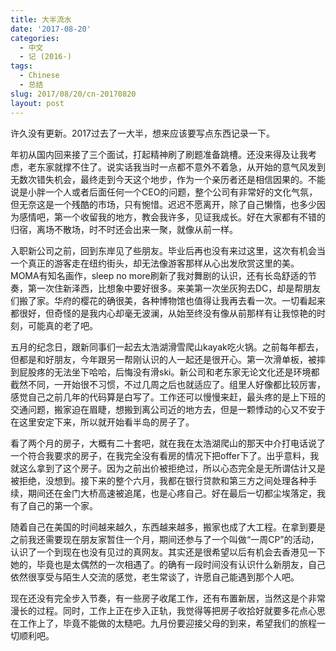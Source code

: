 ```yaml
---
title: 大半流水
date: '2017-08-20'
categories:
  - 中文
  - 记 (2016-)
tags:
  - Chinese
  - 总结
slug: 2017/08/20/cn-20170820
layout: post
---
```

许久没有更新。2017过去了一大半，想来应该要写点东西记录一下。

 年初从国内回来接了三个面试，打起精神刷了刷题准备跳槽。还没来得及让我考虑，老东家就撑不住了。说实话我当时一点都不意外不着急，从开始的意气风发到无数次错失机会，最终走到今天这个地步，作为一个亲历者还是相信因果的。不能说是小胖一个人或者后面任何一个CEO的问题，整个公司有非常好的文化气氛，但无奈这是一个残酷的市场，只有惋惜。迟迟不愿离开，除了自己懒惰，也多少因为感情吧，第一个收留我的地方，教会我许多，见证我成长。好在大家都有不错的归宿，离场不散场，时不时还会出来一聚，就像从前一样。

 入职新公司之前，回到东岸见了些朋友。毕业后再也没有来过这里，这次有机会当一个真正的游客走在纽约街头，却无法像游客那样从心出发欣赏这里的美。MOMA有知名画作，sleep no more刷新了我对舞剧的认识，还有长岛舒适的节奏，第一次住新泽西，比想象中要好很多。来美第一次坐灰狗去DC，却是帮朋友们搬了家。华府的樱花的确很美，各种博物馆也值得让我再去看一次。一切看起来都很好，但奇怪的是我内心却毫无波澜，从始至终没有像从前那样有让我惊艳的时刻，可能真的老了吧。

 五月的纪念日，跟新同事们一起去太浩湖滑雪爬山kayak吃火锅。之前每年都去，但都是和好朋友，今年跟另一帮刚认识的人一起还是很开心。第一次滑单板，被摔到屁股疼的无法坐下哈哈，后悔没有滑ski。新公司和老东家无论文化还是环境都截然不同，一开始很不习惯，不过几周之后也就适应了。组里人好像都比较厉害，感觉自己之前几年的代码算是白写了。工作还可以慢慢来赶，最头疼的是上下班的交通问题，搬家迫在眉睫，想搬到离公司近的地方去，但是一颗悸动的心又不安于在这里安定下来，所以就开始看半岛的房子了。

 看了两个月的房子，大概有二十套吧，就在我在太浩湖爬山的那天中介打电话说了一个符合我要求的房子，在我完全没有看房的情况下把offer下了。出乎意料，我就这么拿到了这个房子。因为之前出价被拒绝过，所以心态完全是无所谓估计又是被拒绝，没想到。接下来的整个六月，我都在银行贷款和第三方之间处理各种手续，期间还在金门大桥高速被追尾，也是心疼自己。好在最后一切都尘埃落定，我有了自己的第一个家。

 随着自己在美国的时间越来越久，东西越来越多，搬家也成了大工程。在拿到要是之前我还需要现在朋友家暂住一个月，期间还参与了一个叫做“一周CP”的活动，认识了一个到现在也没有见过的真网友。其实还是很希望以后有机会去香港见一下她的，毕竟也是太偶然的一次相遇了。的确有一段时间没有认识什么新朋友，自己依然很享受与陌生人交流的感觉，老生常谈了，许愿自己能遇到那个人吧。

 现在还没有完全步入节奏，有一些房子收尾工作，还有布置新居，当然这是个非常漫长的过程。同时，工作上正在步入正轨，我觉得等把房子收拾好就要多花点心思在工作上了，毕竟不能做的太糙吧。九月份要迎接父母的到来，希望我们的旅程一切顺利吧。

